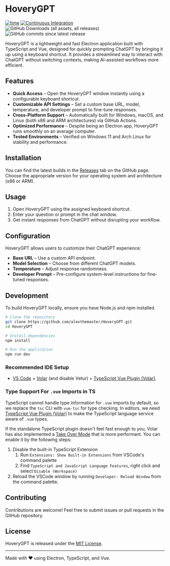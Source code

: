 # HoveryGPT

[![time](https://wakatime.com/badge/github/alexthemaster/HoveryGPT.svg)](https://wakatime.com/badge/github/alexthemaster/HoveryGPT)
[![Continuous Integration](https://github.com/alexthemaster/HoveryGPT/actions/workflows/ci.yml/badge.svg)](https://github.com/alexthemaster/HoveryGPT/actions/workflows/ci.yml)
![GitHub Downloads (all assets, all releases)](https://img.shields.io/github/downloads/alexthemaster/HoveryGPT/total?label=Total%20downloads)
![GitHub commits since latest release](https://img.shields.io/github/commits-since/alexthemaster/HoveryGPT/latest)

HoveryGPT is a lightweight and fast Electron application built with TypeScript and Vue, designed for quickly prompting ChatGPT by bringing it up using a keyboard shortcut. It provides a streamlined way to interact with ChatGPT without switching contexts, making AI-assisted workflows more efficient.

## Features

- **Quick Access** – Open the HoveryGPT window instantly using a configurable keyboard shortcut.
- **Customizable API Settings** – Set a custom base URL, model, temperature, and developer prompt to fine-tune responses.
- **Cross-Platform Support** – Automatically built for Windows, macOS, and Linux (both x86 and ARM architectures) via GitHub Actions.
- **Optimized Performance** – Despite being an Electron app, HoveryGPT runs smoothly on an average computer.
- **Tested Environments** – Verified on Windows 11 and Arch Linux for stability and performance.

## Installation

You can find the latest builds in the [Releases](https://github.com/alexthemaster/HoveryGPT/releases) tab on the GitHub page. Choose the appropriate version for your operating system and architecture (x86 or ARM).

## Usage

1. Open HoveryGPT using the assigned keyboard shortcut.
2. Enter your question or prompt in the chat window.
3. Get instant responses from ChatGPT without disrupting your workflow.

## Configuration

HoveryGPT allows users to customize their ChatGPT experience:

- **Base URL** – Use a custom API endpoint.
- **Model Selection** – Choose from different ChatGPT models.
- **Temperature** – Adjust response randomness.
- **Developer Prompt** – Pre-configure system-level instructions for fine-tuned responses.

## Development

To build HoveryGPT locally, ensure you have Node.js and npm installed.

```sh
# Clone the repository
git clone https://github.com/alexthemaster/HoveryGPT.git
cd HoveryGPT

# Install dependencies
npm install

# Run the application
npm run dev
```

### Recommended IDE Setup

- [VS Code](https://code.visualstudio.com/) + [Volar](https://marketplace.visualstudio.com/items?itemName=Vue.volar) (and disable Vetur) + [TypeScript Vue Plugin (Volar)](https://marketplace.visualstudio.com/items?itemName=Vue.vscode-typescript-vue-plugin).

### Type Support For `.vue` Imports in TS

TypeScript cannot handle type information for `.vue` imports by default, so we replace the `tsc` CLI with `vue-tsc` for type checking. In editors, we need [TypeScript Vue Plugin (Volar)](https://marketplace.visualstudio.com/items?itemName=Vue.vscode-typescript-vue-plugin) to make the TypeScript language service aware of `.vue` types.

If the standalone TypeScript plugin doesn't feel fast enough to you, Volar has also implemented a [Take Over Mode](https://github.com/johnsoncodehk/volar/discussions/471#discussioncomment-1361669) that is more performant. You can enable it by the following steps:

1. Disable the built-in TypeScript Extension
   1. Run `Extensions: Show Built-in Extensions` from VSCode's command palette
   2. Find `TypeScript and JavaScript Language Features`, right click and select `Disable (Workspace)`
2. Reload the VSCode window by running `Developer: Reload Window` from the command palette.

## Contributing

Contributions are welcome! Feel free to submit issues or pull requests in the GitHub repository.

## License

HoveryGPT is released under the [MIT License](LICENSE).

---

Made with ❤️ using Electron, TypeScript, and Vue.
